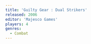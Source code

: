 ```yaml
---
title: 'Guilty Gear : Dual Strikers'
released: 2006
editor: 'Majesco Games'
players: 4
genres:
  - Combat
---
```

